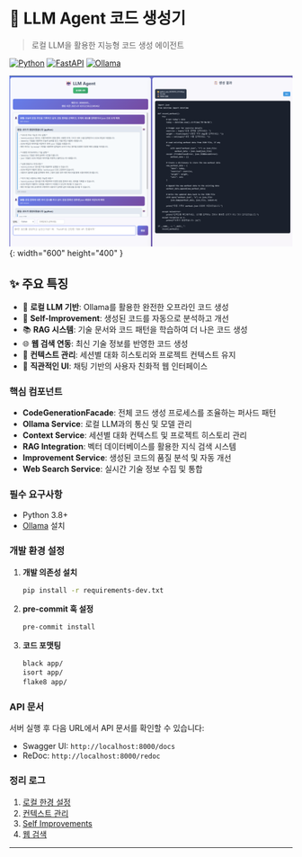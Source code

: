 # 🤖 LLM Agent 코드 생성기

> 로컬 LLM을 활용한 지능형 코드 생성 에이전트

[![Python](https://img.shields.io/badge/Python-3.8+-blue.svg)](https://python.org)
[![FastAPI](https://img.shields.io/badge/FastAPI-0.100+-green.svg)](https://fastapi.tiangolo.com)
[![Ollama](https://img.shields.io/badge/Ollama-Local%20LLM-orange.svg)](https://ollama.ai)


![Desktop View](/static/img.png){: width="600" height="400" }

## ✨ 주요 특징

- 🧠 **로컬 LLM 기반**: Ollama를 활용한 완전한 오프라인 코드 생성
- 🔄 **Self-Improvement**: 생성된 코드를 자동으로 분석하고 개선
- 📚 **RAG 시스템**: 기술 문서와 코드 패턴을 학습하여 더 나은 코드 생성
- 🌐 **웹 검색 연동**: 최신 기술 정보를 반영한 코드 생성
- 💬 **컨텍스트 관리**: 세션별 대화 히스토리와 프로젝트 컨텍스트 유지
- 🎨 **직관적인 UI**: 채팅 기반의 사용자 친화적 웹 인터페이스


### 핵심 컴포넌트

- **CodeGenerationFacade**: 전체 코드 생성 프로세스를 조율하는 퍼사드 패턴
- **Ollama Service**: 로컬 LLM과의 통신 및 모델 관리
- **Context Service**: 세션별 대화 컨텍스트 및 프로젝트 히스토리 관리
- **RAG Integration**: 벡터 데이터베이스를 활용한 지식 검색 시스템
- **Improvement Service**: 생성된 코드의 품질 분석 및 자동 개선
- **Web Search Service**: 실시간 기술 정보 수집 및 통합

### 필수 요구사항

- Python 3.8+
- [Ollama](https://ollama.ai) 설치

### 개발 환경 설정

1. **개발 의존성 설치**
   ```bash
   pip install -r requirements-dev.txt
   ```

2. **pre-commit 훅 설정**
   ```bash
   pre-commit install
   ```

3. **코드 포맷팅**
   ```bash
   black app/
   isort app/
   flake8 app/
   ```

### API 문서

서버 실행 후 다음 URL에서 API 문서를 확인할 수 있습니다:
- Swagger UI: `http://localhost:8000/docs`
- ReDoc: `http://localhost:8000/redoc`

### 정리 로그

1. [로컬 한경 설정](https://seonb2n.github.io/posts/agent-self-host01/)
2. [컨텍스트 관리](https://seonb2n.github.io/posts/agent-self-host02/)
3. [Self Improvements](https://seonb2n.github.io/posts/agent-self-host03/)
4. [웹 검색](https://seonb2n.github.io/posts/agent-self-host04/)

---
